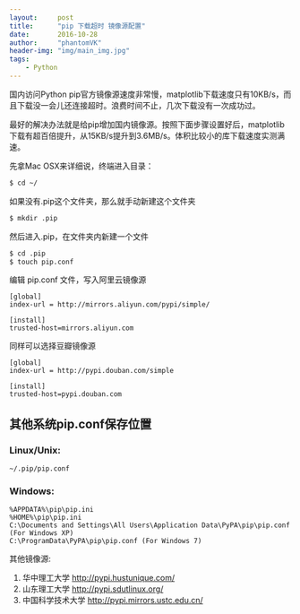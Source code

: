 ```yaml
---
layout:     post
title:      "pip 下载超时 镜像源配置"
date:       2016-10-28
author:     "phantomVK"
header-img: "img/main_img.jpg"
tags:
    - Python
---
```


国内访问Python pip官方镜像源速度非常慢，matplotlib下载速度只有10KB/s，而且下载没一会儿还连接超时。浪费时间不止，几次下载没有一次成功过。

最好的解决办法就是给pip增加国内镜像源。按照下面步骤设置好后，matplotlib下载有超百倍提升，从15KB/s提升到3.6MB/s。体积比较小的库下载速度实测满速。

先拿Mac OSX来详细说，终端进入目录：

```bash
$ cd ~/
```

如果没有.pip这个文件夹，那么就手动新建这个文件夹

```bash
$ mkdir .pip
```

然后进入.pip，在文件夹内新建一个文件 

```bash
$ cd .pip
$ touch pip.conf
```

编辑 pip.conf 文件，写入阿里云镜像源

```
[global]
index-url = http://mirrors.aliyun.com/pypi/simple/

[install]
trusted-host=mirrors.aliyun.com
```

同样可以选择豆瓣镜像源

```
[global]
index-url = http://pypi.douban.com/simple

[install]
trusted-host=pypi.douban.com
```


## 其他系统pip.conf保存位置

### Linux/Unix:

```
~/.pip/pip.conf
```

 
### Windows:

```
%APPDATA%\pip\pip.ini
%HOME%\pip\pip.ini
C:\Documents and Settings\All Users\Application Data\PyPA\pip\pip.conf (For Windows XP)
C:\ProgramData\PyPA\pip\pip.conf (For Windows 7)
```

其他镜像源:

1. 华中理工大学     http://pypi.hustunique.com/
2. 山东理工大学     http://pypi.sdutlinux.org/
3. 中国科学技术大学  http://pypi.mirrors.ustc.edu.cn/





